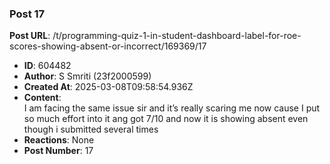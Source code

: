 ### Post 17
**Post URL**: /t/programming-quiz-1-in-student-dashboard-label-for-roe-scores-showing-absent-or-incorrect/169369/17
- **ID**: 604482
- **Author**: S Smriti (23f2000599)
- **Created At**: 2025-03-08T09:58:54.936Z
- **Content**:  
  I am facing the same issue sir and it’s really scaring me now cause I put so much effort into it ang got 7/10 and now it is showing absent even though i submitted several times
- **Reactions**: None
- **Post Number**: 17

